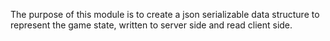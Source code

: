 ﻿


The purpose of this module is to create a json serializable 
data structure to represent the game state, written to 
server side and read client side.